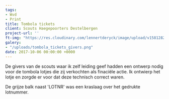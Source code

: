 ```yaml
---
tags:
- Wvd
- Print
title: Tombola tickets
client: Scouts Haegepoorters Destelbergen
project-url: ''
ft-img: "https://res.cloudinary.com/lennertderyck/image/upload/v1581282824/Middel_1_jwuoax.svg"
galery:
- "/uploads/tombola_tickets_givers.png"
date: 2017-10-06 00:00:00 +0000
---
```

De givers van de scouts waar ik zelf leiding geef hadden een ontwerp nodig voor de tombola lotjes die zij verkochten als finaciële actie. Ik ontwierp het lotje en zorgde er voor dat deze technisch correct waren.

De grijze balk naast 'LOTNR' was een kraslaag over het gedrukte lotnummer.